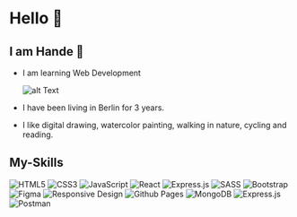# Hello 🤗

## I am Hande 👾

- I am learning Web Development

     ![alt Text](https://media2.giphy.com/media/scZPhLqaVOM1qG4lT9/giphy.gif?cid=ecf05e47ahdidvhrfyz65oa3unlppydtajjpodbwzft36sxv&ep=v1_gifs_related&rid=giphy.gif&ct=g)

- I have been living in Berlin for 3 years.

- I like digital drawing, watercolor painting, walking in nature, cycling and reading.

 ## My-Skills 
 
![HTML5](https://img.shields.io/badge/html5-%23E34F26.svg?style=for-the-badge&logo=html5&logoColor=white)
![CSS3](https://img.shields.io/badge/css3-%231572B6.svg?style=for-the-badge&logo=css3&logoColor=white)
![JavaScript](https://img.shields.io/badge/javascript-%23323330.svg?style=for-the-badge&logo=javascript&logoColor=%23F7DF1E)
![React](https://img.shields.io/badge/react-%2320232a.svg?style=for-the-badge&logo=react&logoColor=%2361DAFB)
![Express.js](https://img.shields.io/badge/express.js-%23404d59.svg?style=for-the-badge&logo=express&logoColor=%2361DAFB)
![SASS](https://img.shields.io/badge/SASS-hotpink.svg?style=for-the-badge&logo=SASS&logoColor=white)
![Bootstrap](https://img.shields.io/badge/bootstrap-%238511FA.svg?style=for-the-badge&logo=bootstrap&logoColor=white)
![Figma](https://img.shields.io/badge/figma-%23F24E1E.svg?style=for-the-badge&logo=figma&logoColor=white)
![Responsive Design](https://img.shields.io/badge/Responsive%20Design-%2304C38E.svg?style=for-the-badge&logo=responsive&logoColor=white)
![Github Pages](https://img.shields.io/badge/github%20pages-121013?style=for-the-badge&logo=github&logoColor=white)
![MongoDB](https://img.shields.io/badge/mongodb-%2347A248.svg?style=for-the-badge&logo=mongodb&logoColor=white)
![Express.js](https://img.shields.io/badge/express.js-%23404d59.svg?style=for-the-badge&logo=express&logoColor=%2361DAFB)
![Postman](https://img.shields.io/badge/Postman-FF6C37?style=for-the-badge&logo=postman&logoColor=white)




